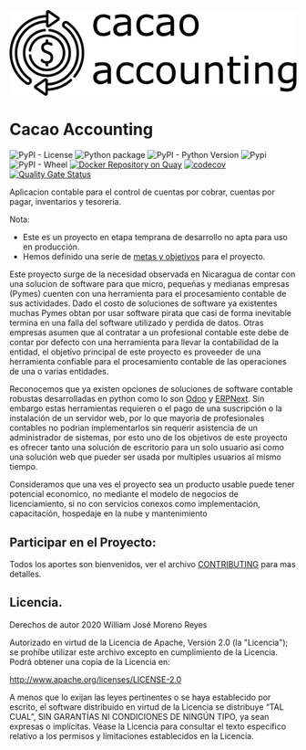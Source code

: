 ![Logo](https://raw.githubusercontent.com/cacao-accounting/cacao-accounting/development/cacao_accounting/static/media/cacao_accounting%20_logo.png)

# Cacao Accounting

![PyPI - License](https://img.shields.io/pypi/l/cacao-accounting?color=green&logo=apache)
![Python package](https://github.com/cacao-accounting/cacao-accounting/workflows/Python%20package/badge.svg?branch=master)
![PyPI - Python Version](https://img.shields.io/pypi/pyversions/cacao-accounting?logo=pypi)
![Pypi](https://img.shields.io/pypi/v/cacao-accounting?color=Blue&label=Version&logo=pypi)
![PyPI - Wheel](https://img.shields.io/pypi/wheel/cacao-accounting?logo=pypi)
[![Docker Repository on Quay](https://quay.io/repository/cacaoaccounting/cacaoaccounting/status "Docker Repository on Quay")](https://quay.io/repository/cacaoaccounting/cacaoaccounting)
[![codecov](https://codecov.io/gh/cacao-accounting/cacao-accounting/branch/development/graph/badge.svg)](https://codecov.io/gh/cacao-accounting/cacao-accounting)
[![Quality Gate Status](https://sonarcloud.io/api/project_badges/measure?project=cacao-accounting_cacao-accounting&metric=alert_status)](https://sonarcloud.io/dashboard?id=cacao-accounting_cacao-accounting)

Aplicacion contable para el control de cuentas por cobrar, cuentas por pagar, inventarios y tesoreria. 

Nota: 
* Este es un proyecto en etapa temprana de desarrollo no apta para uso en producción.
* Hemos definido una serie de [metas y objetivos](https://cacao-accounting.github.io/cacao-accounting/ROAD_MAP/) para el proyecto.

Este proyecto surge de la necesidad observada en Nicaragua de contar con una solucion de software para que micro, pequeñas y medianas empresas (Pymes) cuenten con una herramienta para el procesamiento contable de sus actividades. 
Dado el costo de soluciones de software ya existentes muchas Pymes obtan por usar software pirata que casi de forma
inevitable termina en una falla del software utilizado y perdida de datos. Otras empresas asumen que al contratar a
un profesional contable este debe de contar por defecto con una herramienta para llevar la contabilidad de la entidad,
el objetivo principal de este proyecto es proveeder de una herramienta confiable para el procesamiento contable de las
operaciones de una o varias entidades.

Reconocemos que ya existen opciones de soluciones de software contable robustas desarrolladas en python como lo son
[Odoo](https://www.odoo.com/es_ES/) y [ERPNext](https://erpnext.com/). Sin embargo estas herramientas requieren o
el pago de una suscripción o la instalación de un servidor web, por lo que mayoria de profesionales contables no
podrian implementarlos sin requerir asistencia de un administrador de sistemas, por esto uno de los objetivos de
este proyecto es ofrecer tanto una solución de escritorio para un solo usuario así como una solución web que
pueder ser usada por multiples usuarios al mismo tiempo.

Consideramos que una ves el proyecto sea un producto usable puede tener potencial economico, no mediante el modelo
de negocios de licenciamiento, si no con servicios conexos como implementación, capacitación, hospedaje en la nube y mantenimiento

## Participar en el Proyecto:

Todos los aportes son bienvenidos, ver el archivo [CONTRIBUTING](https://cacao-accounting.github.io/cacao-accounting/CONTRIBUTING/) para mas detalles.

## Licencia.

Derechos de autor 2020 William José Moreno Reyes

Autorizado en virtud de la Licencia de Apache, Versión 2.0 (la "Licencia"); se
prohíbe utilizar este archivo excepto en cumplimiento de la Licencia. Podrá
obtener una copia de la Licencia en:

  http://www.apache.org/licenses/LICENSE-2.0

A menos que lo exijan las leyes pertinentes o se haya establecido por escrito,
el software distribuido en virtud de la Licencia se distribuye “TAL CUAL”, SIN
GARANTÍAS NI CONDICIONES DE NINGÚN TIPO, ya sean expresas o implícitas. Véase
la Licencia para consultar el texto específico relativo a los permisos y
limitaciones establecidos en la Licencia.
